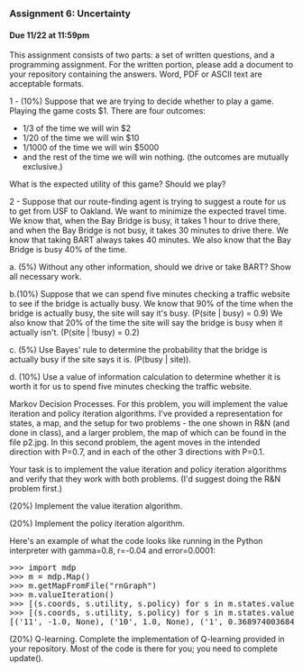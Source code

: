 ### Assignment 6: Uncertainty

#### Due 11/22 at 11:59pm


This assignment consists of two parts: a set of written questions, and
a programming assignment. For the written portion, please add a
document to your repository containing the
answers. Word, PDF or ASCII text are acceptable formats. 

1 - (10%) Suppose that we are trying to decide whether to
  play a game. Playing the game costs $1. There are four outcomes:
   - 1/3 of the time we will win $2 
   - 1/20 of the time we will win $10
   - 1/1000 of the time we will win $5000 
   - and the rest of the time we will win nothing. (the outcomes are mutually exclusive.)

What is the expected utility of this game? Should we play?

 2 -  Suppose that our route-finding agent is trying to suggest a route for
us to get from USF to Oakland. We want to minimize the expected travel
time. We know that, when the Bay Bridge is busy, it takes 1 hour to
drive there, and when the Bay Bridge is not busy, it takes 30 minutes
to drive there. We know that taking BART always takes 40 minutes. We
also know that the Bay Bridge is busy 40% of the time. 

a. (5%) Without any other information, should we drive or take BART? Show all necessary work. 

b.(10%) Suppose that we can spend five minutes checking a traffic website to see if the bridge is actually busy. 
We know that 90% of the time when the bridge is actually busy, the site will say
it's busy. (P(site | busy) = 0.9) We also know that 20% of the time
the site will say the bridge is busy when it actually isn't. (P(site |
!busy) = 0.2) 

c. (5%) Use Bayes' rule to determine the probability that the bridge is
actually busy if the site says it is. (P(busy | site)). 

d. (10%) Use a value of information calculation to determine whether it is worth it for us to spend five minutes 
checking the traffic website. 

 Markov Decision Processes.  For this problem, you will implement
the value iteration and policy iteration algorithms. I've provided a
representation for states, a map, and the setup for two problems - the
one shown in R&N (and done in class), and a larger problem, the map of
which can be found in the file p2.jpg. In this second problem, the
agent moves in the intended direction with P=0.7, and in each of the
other 3 directions with P=0.1.

Your task is to implement the value iteration and policy iteration algorithms and 
verify that they work with both problems. (I'd suggest doing the R&N problem first.) 

(20%) Implement the value iteration algorithm.

(20%) Implement the policy iteration algorithm.

Here's an example of what the code looks like running in the Python
interpreter with gamma=0.8, r=-0.04 and error=0.0001:
<pre>
>>> import mdp
>>> m = mdp.Map()
>>> m.getMapFromFile("rnGraph")
>>> m.valueIteration()
>>> [(s.coords, s.utility, s.policy) for s in m.states.values()]
>>> [(s.coords, s.utility, s.policy) for s in m.states.values()]
[('11', -1.0, None), ('10', 1.0, None), ('1', 0.36897400368491667, 'right'), ('3', 0.73239206253199807, 'right'), ('2', 0.55800509251153152, 'right'), ('5', 0.42253248924235004, 'up'), ('4', 0.28095459542448692, 'up'), ('7', 0.2270923185711371, 'right'), ('6', 0.21512107599383087, 'up'), ('9', 0.12044027474165538, 'left'), ('8', 0.29822340058012747, 'up')]
</pre>

 (20%) Q-learning.  Complete the implementation of
  Q-learning provided in your repository. Most of the code is there
  for you; you need to complete update().
